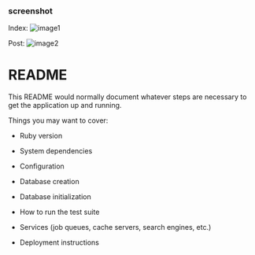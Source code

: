 ### screenshot

Index:
![image1](https://github.com/pench3r/Program-Study/blob/master/ruby/demoblog/image1.png)

Post:
![image2](https://github.com/pench3r/Program-Study/blob/master/ruby/demoblog/image2.png)

# README

This README would normally document whatever steps are necessary to get the
application up and running.

Things you may want to cover:

* Ruby version

* System dependencies

* Configuration

* Database creation

* Database initialization

* How to run the test suite

* Services (job queues, cache servers, search engines, etc.)

* Deployment instructions


